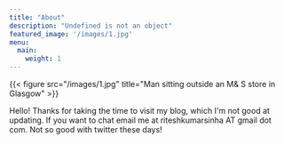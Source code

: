 ```yaml
---
title: "About"
description: "Undefined is not an object"
featured_image: '/images/1.jpg'
menu:
  main:
    weight: 1
---
```

{{< figure src="/images/1.jpg" title="Man sitting outside an M& S store in Glasgow" >}}

Hello! Thanks for taking the time to visit my blog, which I'm not good at updating. If you want to chat email me at riteshkumarsinha AT gmail dot com. Not so good with twitter these days!
